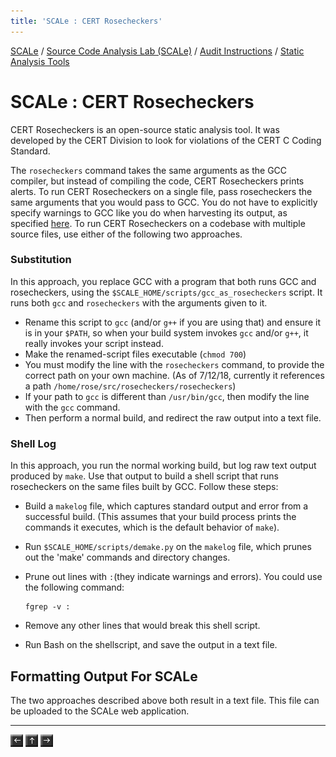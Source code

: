 ```yaml
---
title: 'SCALe : CERT Rosecheckers'
---
```

[SCALe](index.md) / [Source Code Analysis Lab (SCALe)](Welcome.md) / [Audit Instructions](Audit-Instructions.md) / [Static Analysis Tools](Static-Analysis-Tools.md)
<!-- <legal> -->
<!-- SCALe version r.6.2.2.2.A -->
<!--  -->
<!-- Copyright 2020 Carnegie Mellon University. -->
<!--  -->
<!-- NO WARRANTY. THIS CARNEGIE MELLON UNIVERSITY AND SOFTWARE ENGINEERING -->
<!-- INSTITUTE MATERIAL IS FURNISHED ON AN "AS-IS" BASIS. CARNEGIE MELLON -->
<!-- UNIVERSITY MAKES NO WARRANTIES OF ANY KIND, EITHER EXPRESSED OR -->
<!-- IMPLIED, AS TO ANY MATTER INCLUDING, BUT NOT LIMITED TO, WARRANTY OF -->
<!-- FITNESS FOR PURPOSE OR MERCHANTABILITY, EXCLUSIVITY, OR RESULTS -->
<!-- OBTAINED FROM USE OF THE MATERIAL. CARNEGIE MELLON UNIVERSITY DOES NOT -->
<!-- MAKE ANY WARRANTY OF ANY KIND WITH RESPECT TO FREEDOM FROM PATENT, -->
<!-- TRADEMARK, OR COPYRIGHT INFRINGEMENT. -->
<!--  -->
<!-- Released under a MIT (SEI)-style license, please see COPYRIGHT file or -->
<!-- contact permission@sei.cmu.edu for full terms. -->
<!--  -->
<!-- [DISTRIBUTION STATEMENT A] This material has been approved for public -->
<!-- release and unlimited distribution.  Please see Copyright notice for -->
<!-- non-US Government use and distribution. -->
<!--  -->
<!-- DM19-1274 -->
<!-- </legal> -->

SCALe : CERT Rosecheckers
=========================

CERT Rosecheckers is an open-source static analysis tool. It was developed by
the CERT Division to look for violations of the CERT C Coding Standard.

The `rosecheckers` command takes the same arguments as the GCC compiler,
but instead of compiling the code, CERT Rosecheckers prints alerts. To
run CERT Rosecheckers on a single file, pass rosecheckers the same arguments
that you would pass to GCC. You do not have to explicitly specify
warnings to GCC like you do when harvesting its output, as
specified [here](GCC-Warnings.md). To run CERT Rosecheckers on a
codebase with multiple source files, use either of the following two
approaches.

### Substitution

In this approach, you replace GCC with a program that both runs GCC and
rosecheckers, using the `$SCALE_HOME/scripts/gcc_as_rosecheckers`
script. It runs both
`gcc`
and `rosecheckers` with
the arguments given to it.

-   Rename this script to
    `gcc` (and/or
    `g++` if you are
    using that) and ensure it is in your
    `$PATH`, so when
    your build system invokes `gcc` and/or `g++`, it really invokes your
    script instead.
-   Make the renamed-script files executable (`chmod 700`)
-   You must modify the line with the `rosecheckers` command, to provide
    the correct path on your own machine. (As of 7/12/18, currently it
    references a path `/home/rose/src/rosecheckers/rosecheckers`)
-   If your path to `gcc` is different than `/usr/bin/gcc`, then modify
    the line with the `gcc` command.
-   Then perform a normal build, and redirect the raw output into a text
    file.

### Shell Log

In this approach, you run the normal working build, but log raw text
output produced by `make`. Use that output to build a shell script that
runs rosecheckers on the same files built by GCC. Follow these steps:

-   Build a `makelog` file, which captures standard output and error
    from a successful build. (This assumes that your build process
    prints the commands it executes, which is the default behavior
    of `make`).
-   Run `$SCALE_HOME/scripts/demake.py` on the `makelog` file, which
    prunes out the 'make' commands and directory changes.
-   Prune out lines with `:`(they indicate warnings and errors). You
    could use the following command:

    ```
    fgrep -v :
    ```

-   Remove any other lines that would break this shell script.
-   Run Bash on the shellscript, and save the output in a text file.

Formatting Output For SCALe
---------------------------

The two approaches described above both result in a text file. This file
can be uploaded to the SCALe web application.

------------------------------------------------------------------------

[![](attachments/arrow_left.png)](GCC-Warnings.md)
[![](attachments/arrow_up.png)](Static-Analysis-Tools.md)
[![](attachments/arrow_right.png)](Coverity-Prevent.md)
